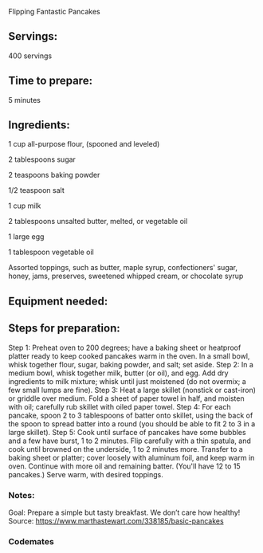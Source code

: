 Flipping Fantastic Pancakes

## Servings: 
400 servings

## Time to prepare: 
5 minutes

## Ingredients:

1 cup all-purpose flour, (spooned and leveled)

2 tablespoons sugar

2 teaspoons baking powder

1/2 teaspoon salt

1 cup milk

2 tablespoons unsalted butter, melted, or vegetable oil

1 large egg

1 tablespoon vegetable oil

Assorted toppings, such as butter, maple syrup, confectioners' sugar, honey, jams, preserves, sweetened whipped cream, or chocolate syrup


## Equipment needed:


## Steps for preparation:
Step 1: Preheat oven to 200 degrees; have a baking sheet or heatproof platter ready to keep cooked pancakes warm in the oven. In a small bowl, whisk together flour, sugar, baking powder, and salt; set aside.
Step 2: In a medium bowl, whisk together milk, butter (or oil), and egg. Add dry ingredients to milk mixture; whisk until just moistened (do not overmix; a few small lumps are fine).
Step 3: Heat a large skillet (nonstick or cast-iron) or griddle over medium. Fold a sheet of paper towel in half, and moisten with oil; carefully rub skillet with oiled paper towel.
Step 4: For each pancake, spoon 2 to 3 tablespoons of batter onto skillet, using the back of the spoon to spread batter into a round (you should be able to fit 2 to 3 in a large skillet).
Step 5: Cook until surface of pancakes have some bubbles and a few have burst, 1 to 2 minutes. Flip carefully with a thin spatula, and cook until browned on the underside, 1 to 2 minutes more. Transfer to a baking sheet or platter; cover loosely with aluminum foil, and keep warm in oven. Continue with more oil and remaining batter. (You'll have 12 to 15 pancakes.) Serve warm, with desired toppings.


### Notes:
Goal: Prepare a simple but tasty breakfast. We don’t care how healthy! 
Source: https://www.marthastewart.com/338185/basic-pancakes


### Codemates #

